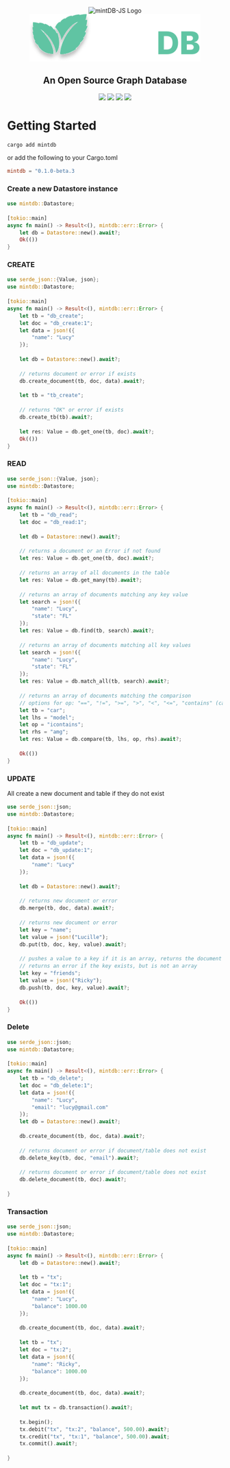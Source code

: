<p align="center">
    <img width="400" src="../img/logo-light.svg#gh-light-mode-only" alt="mintDB-JS Logo">
    <img width="400" src="../img/logo.svg#gh-dark-mode-only" alt="mintDB-JS Logo">
</p>
<h2 align="center">An Open Source Graph Database</h2>
<p align="center">
    <img src="https://img.shields.io/badge/version-≈-10d99d">
    <img src="https://img.shields.io/badge/built_with-Rust-dca282.svg">
    <img src="https://img.shields.io/badge/license-MIT-critical">
    <a href="https://www.linkedin.com/in/eric-rodriguez-3a402811b/"><img src="https://img.shields.io/badge/linkedIn-connect-4777AF"></a>
</p>

# Getting Started

```
cargo add mintdb
```

or add the following to your Cargo.toml

```toml
mintdb = "0.1.0-beta.3
```
### Create a new Datastore instance

```rs
use mintdb::Datastore;

[tokio::main]
async fn main() -> Result<(), mintdb::err::Error> {
    let db = Datastore::new().await?;
    Ok(())
}
```

### CREATE

```rs
use serde_json::{Value, json};
use mintdb::Datastore;

[tokio::main]
async fn main() -> Result<(), mintdb::err::Error> {
    let tb = "db_create";
    let doc = "db_create:1";
    let data = json!({
        "name": "Lucy"
    });
    
    let db = Datastore::new().await?;

    // returns document or error if exists
    db.create_document(tb, doc, data).await?;

    let tb = "tb_create";

    // returns "OK" or error if exists
    db.create_tb(tb).await?;

    let res: Value = db.get_one(tb, doc).await?;
    Ok(())
}
```

### READ

```rs
use serde_json::{Value, json};
use mintdb::Datastore;

[tokio::main]
async fn main() -> Result<(), mintdb::err::Error> {
    let tb = "db_read";
    let doc = "db_read:1";

    let db = Datastore::new().await?;

    // returns a document or an Error if not found
    let res: Value = db.get_one(tb, doc).await?;

    // returns an array of all documents in the table
    let res: Value = db.get_many(tb).await?;

    // returns an array of documents matching any key value
    let search = json!({
        "name": "Lucy",
        "state": "FL"
    });
    let res: Value = db.find(tb, search).await?;

    // returns an array of documents matching all key values
    let search = json!({
        "name": "Lucy",
        "state": "FL"
    });
    let res: Value = db.match_all(tb, search).await?;

    // returns an array of documents matching the comparison
    // options for op: "==", "!=", ">=", ">", "<", "<=", "contains" (case sensitive), "icontains" (case insensitve)
    let tb = "car";
    let lhs = "model";
    let op = "icontains";
    let rhs = "amg";
    let res: Value = db.compare(tb, lhs, op, rhs).await?;

    Ok(())
}
```
### UPDATE

All create a new document and table if they do not exist

```rs
use serde_json::json;
use mintdb::Datastore;

[tokio::main]
async fn main() -> Result<(), mintdb::err::Error> {
    let tb = "db_update";
    let doc = "db_update:1";
    let data = json!({
        "name": "Lucy"
    });
    
    let db = Datastore::new().await?;

    // returns new document or error
    db.merge(tb, doc, data).await?;
    
    // returns new document or error
    let key = "name";
    let value = json!("Lucille");
    db.put(tb, doc, key, value).await?;

    // pushes a value to a key if it is an array, returns the document or error
    // returns an error if the key exists, but is not an array
    let key = "friends";
    let value = json!("Ricky");
    db.push(tb, doc, key, value).await?;

    Ok(())
}
```
### Delete

```rs
use serde_json::json;
use mintdb::Datastore;

[tokio::main]
async fn main() -> Result<(), mintdb::err::Error> {
    let tb = "db_delete";
    let doc = "db_delete:1";
    let data = json!({
        "name": "Lucy",
        "email": "lucy@gmail.com"
    });
    let db = Datastore::new().await?;

    db.create_document(tb, doc, data).await?;

    // returns document or error if document/table does not exist
    db.delete_key(tb, doc, "email").await?;

    // returns document or error if document/table does not exist
    db.delete_document(tb, doc).await?;

}
```
### Transaction

```rs
use serde_json::json;
use mintdb::Datastore;

[tokio::main]
async fn main() -> Result<(), mintdb::err::Error> {
    let db = Datastore::new().await?;

    let tb = "tx";
    let doc = "tx:1";
    let data = json!({
        "name": "Lucy",
        "balance": 1000.00 
    });

    db.create_document(tb, doc, data).await?;

    let tb = "tx";
    let doc = "tx:2";
    let data = json!({
        "name": "Ricky",
        "balance": 1000.00 
    });

    db.create_document(tb, doc, data).await?;

    let mut tx = db.transaction().await?;

    tx.begin();
    tx.debit("tx", "tx:2", "balance", 500.00).await?;
    tx.credit("tx", "tx:1", "balance", 500.00).await;
    tx.commit().await?;

}
```


